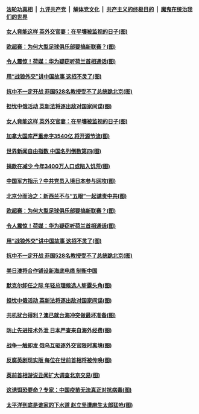 

####  [法轮功真相](../../../../basic/blob/master/README.md?t=04211231) &nbsp;|&nbsp; [九评共产党](../../../../9ping.md/blob/master/README.md?t=04211231) &nbsp;|&nbsp; [解体党文化](../../../../jtdwh.md/blob/master/README.md?t=04211231)  &nbsp;|&nbsp; [共产主义的终极目的](../../../../gczydzjmd.md/blob/master/README.md?t=04211231) &nbsp;|&nbsp; [魔鬼在统治我们的世界](../../../../mgztzwmdsj.md/blob/master/README.md?t=04211231) 

#### [女人竟能这样 英外交官妻：在平壤被监视的日子(图)](../pages/p9/969299.md?t=04211231) 

#### [欧超赛：为何大型足球俱乐部要搞新联赛？(图)](../pages/p9/969351.md?t=04211231) 

#### [令人震惊！荷媒：华为疑窃听荷兰首相通话(图)](../pages/p9/969214.md?t=04211231) 

#### [用“战狼外交”讲中国故事 这招不灵了(图)](../pages/p9/969271.md?t=04211231) 

#### [抗中不一定开战 菲国528名教授受不了总统跪北京(图)](../pages/p9/969217.md?t=04211231) 

#### [担忧中俄活动 英新法将逐出敌对国家间谍(图)](../pages/p9/969218.md?t=04211231) 

#### [女人竟能这样 英外交官妻：在平壤被监视的日子(图)](../pages/p9/969299.md?t=04211231) 

#### [加拿大国库严重赤字3540亿 将开源节流(图)](../pages/p9/969373.md?t=04211231) 

#### [世界新闻自由指数 中国名列倒数第四(图)](../pages/p9/969389.md?t=04211231) 

#### [捐款在减少 今年3400万人口或陷入饥荒(图)](../pages/p9/969388.md?t=04211231) 

#### [中国军方指示？中共党员入境日本参与网攻(图)](../pages/p9/969310.md?t=04211231) 

#### [北京分而治之：新西兰不与“五眼”一起谴责中共(图)](../pages/p9/969371.md?t=04211231) 

#### [欧超赛：为何大型足球俱乐部要搞新联赛？(图)](../pages/p9/969351.md?t=04211231) 

#### [令人震惊！荷媒：华为疑窃听荷兰首相通话(图)](../pages/p9/969214.md?t=04211231) 

#### [用“战狼外交”讲中国故事 这招不灵了(图)](../pages/p9/969271.md?t=04211231) 

#### [抗中不一定开战 菲国528名教授受不了总统跪北京(图)](../pages/p9/969217.md?t=04211231) 

#### [美日澳将合作铺设新海底电缆 制衡中国](../pages/p9/969261.md?t=04211231) 

#### [默克尔卸任之际 年轻总理候选人崭露头角(图)](../pages/p9/969258.md?t=04211231) 

#### [担忧中俄活动 英新法将逐出敌对国家间谍(图)](../pages/p9/969218.md?t=04211231) 

#### [共机扰台得利？澳已就台海冲突做最坏准备(图)](../pages/p9/969119.md?t=04211231) 

#### [防止先进技术外泄 日本严查来自海外经费(图)](../pages/p9/969081.md?t=04211231) 

#### [战争一触即发 俄乌互驱逐外交官限时离境(图)](../pages/p9/969117.md?t=04211231) 

#### [反腐英剧现实版 每位在世前首相将被传唤(图)](../pages/p9/969125.md?t=04211231) 

#### [英前首相游说丑闻扩大调查北京交易(图)](../pages/p9/969121.md?t=04211231) 

#### [这诱饵恐要命？专家：中国疫苗无法真正对抗病毒(图)](../pages/p9/969022.md?t=04211231) 

#### [太平洋到底是谁家的下水道 赵立坚遭麻生太郎猛呛(图)](../pages/p9/969074.md?t=04211231) 


